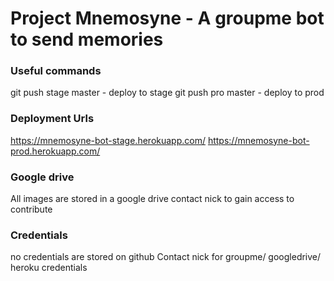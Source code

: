 # Project Mnemosyne - A groupme bot to send memories

### Useful commands
git push stage master - deploy to stage
git push pro master - deploy to prod

### Deployment Urls
https://mnemosyne-bot-stage.herokuapp.com/
https://mnemosyne-bot-prod.herokuapp.com/

### Google drive
All images are stored in a google drive
contact nick to gain access to contribute

### Credentials
no credentials are stored on github
Contact nick for groupme/ googledrive/ heroku credentials
